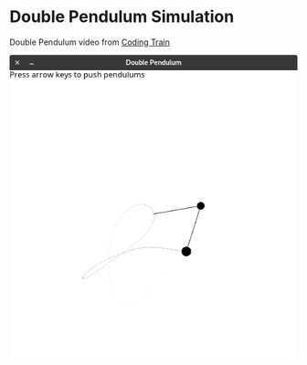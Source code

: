 # Double Pendulum Simulation

Double Pendulum video from [Coding Train](https://www.youtube.com/watch?v=uWzPe_S-RVE)

![Result](result.png)
